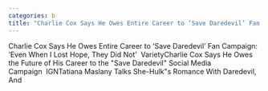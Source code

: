 ```yaml
---
categories: b
title: "Charlie Cox Says He Owes Entire Career to ‘Save Daredevil’ Fan Campaign ‘Even When I Lost Hope They Did Not’  Variety"
---
```

Charlie Cox Says He Owes Entire Career to ‘Save Daredevil’ Fan Campaign: ‘Even When I Lost Hope, They Did Not’&nbsp;&nbsp;VarietyCharlie Cox Says He Owes the Future of His Career to the "Save Daredevil" Social Media Campaign&nbsp;&nbsp;IGNTatiana Maslany Talks She-Hulk"s Romance With Daredevil, And 